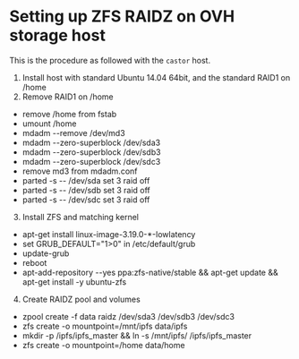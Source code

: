 # Setting up ZFS RAIDZ on OVH storage host

This is the procedure as followed with the `castor` host.

1. Install host with standard Ubuntu 14.04 64bit,
   and the standard RAID1 on /home
2. Remove RAID1 on /home
  - remove /home from fstab
  - umount /home
  - mdadm --remove /dev/md3
  - mdadm --zero-superblock /dev/sda3
  - mdadm --zero-superblock /dev/sdb3
  - mdadm --zero-superblock /dev/sdc3
  - remove md3 from mdadm.conf
  - parted -s -- /dev/sda set 3 raid off
  - parted -s -- /dev/sdb set 3 raid off
  - parted -s -- /dev/sdc set 3 raid off
3. Install ZFS and matching kernel
  - apt-get install linux-image-3.19.0-*-lowlatency
  - set GRUB_DEFAULT="1>0" in /etc/default/grub
  - update-grub
  - reboot
  - apt-add-repository --yes ppa:zfs-native/stable && apt-get update && apt-get install -y ubuntu-zfs
4. Create RAIDZ pool and volumes
  - zpool create -f data raidz /dev/sda3 /dev/sdb3 /dev/sdc3
  - zfs create -o mountpoint=/mnt/ipfs data/ipfs
  - mkdir -p /ipfs/ipfs_master && ln -s /mnt/ipfs/ /ipfs/ipfs_master
  - zfs create -o mountpoint=/home data/home
